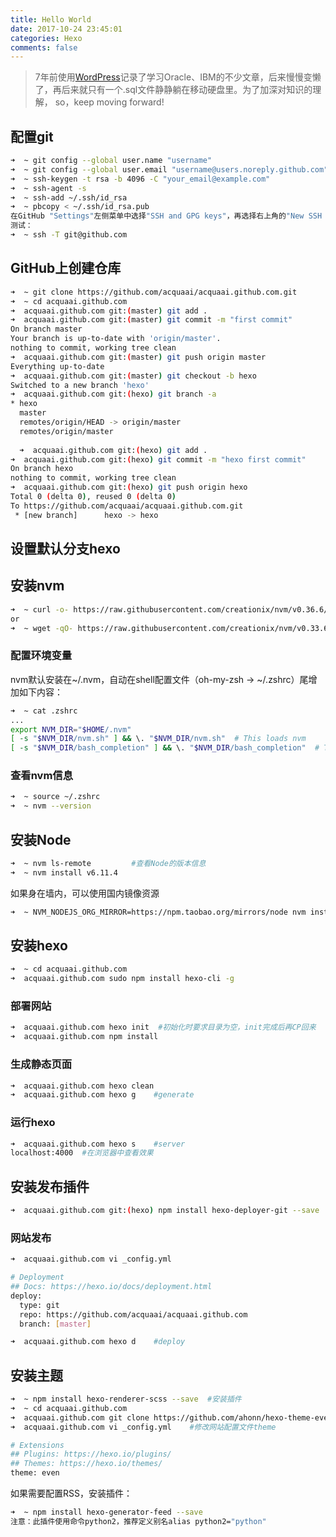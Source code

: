 ```yaml
---
title: Hello World
date: 2017-10-24 23:45:01
categories: Hexo
comments: false
---
```

>7年前使用[WordPress](https://wordpress.com)记录了学习Oracle、IBM的不少文章，后来慢慢变懒了，再后来就只有一个.sql文件静静躺在移动硬盘里。为了加深对知识的理解，
so，keep moving forward!

## 配置git
``` bash
➜  ~ git config --global user.name "username"
➜  ~ git config --global user.email "username@users.noreply.github.com"
➜  ~ ssh-keygen -t rsa -b 4096 -C "your_email@example.com"
➜  ~ ssh-agent -s
➜  ~ ssh-add ~/.ssh/id_rsa
➜  ~ pbcopy < ~/.ssh/id_rsa.pub
在GitHub "Settings"左侧菜单中选择"SSH and GPG keys"，再选择右上角的"New SSH Key"，粘贴key。
测试：
➜  ~ ssh -T git@github.com
```
## GitHub上创建仓库
``` bash
➜  ~ git clone https://github.com/acquaai/acquaai.github.com.git
➜  ~ cd acquaai.github.com
➜  acquaai.github.com git:(master) git add .
➜  acquaai.github.com git:(master) git commit -m "first commit"
On branch master
Your branch is up-to-date with 'origin/master'.
nothing to commit, working tree clean
➜  acquaai.github.com git:(master) git push origin master
Everything up-to-date
➜  acquaai.github.com git:(master) git checkout -b hexo
Switched to a new branch 'hexo'
➜  acquaai.github.com git:(hexo) git branch -a
* hexo
  master
  remotes/origin/HEAD -> origin/master
  remotes/origin/master
  
  ➜  acquaai.github.com git:(hexo) git add .
➜  acquaai.github.com git:(hexo) git commit -m "hexo first commit"
On branch hexo
nothing to commit, working tree clean
➜  acquaai.github.com git:(hexo) git push origin hexo
Total 0 (delta 0), reused 0 (delta 0)
To https://github.com/acquaai/acquaai.github.com.git
 * [new branch]      hexo -> hexo
```
## 设置默认分支hexo
## 安装nvm
``` bash
➜  ~ curl -o- https://raw.githubusercontent.com/creationix/nvm/v0.36.6/install.sh | bash
or
➜  ~ wget -qO- https://raw.githubusercontent.com/creationix/nvm/v0.33.6/install.sh | bash
```
### 配置环境变量
nvm默认安装在~/.nvm，自动在shell配置文件（oh-my-zsh -> ~/.zshrc）尾增加如下内容：
``` bash
➜  ~ cat .zshrc
...
export NVM_DIR="$HOME/.nvm"
[ -s "$NVM_DIR/nvm.sh" ] && \. "$NVM_DIR/nvm.sh"  # This loads nvm
[ -s "$NVM_DIR/bash_completion" ] && \. "$NVM_DIR/bash_completion"  # This loads nvm bash_completion
```
<!-- more -->

### 查看nvm信息
``` bash
➜  ~ source ~/.zshrc
➜  ~ nvm --version
```

## 安装Node
``` bash
➜  ~ nvm ls-remote         #查看Node的版本信息
➜  ~ nvm install v6.11.4
```
如果身在墙内，可以使用国内镜像资源
``` bash
➜  ~ NVM_NODEJS_ORG_MIRROR=https://npm.taobao.org/mirrors/node nvm install 6 
```


## 安装hexo
``` bash
➜  ~ cd acquaai.github.com
➜  acquaai.github.com sudo npm install hexo-cli -g
```
### 部署网站
``` bash
➜  acquaai.github.com hexo init  #初始化时要求目录为空，init完成后再CP回来
➜  acquaai.github.com npm install
```
### 生成静态页面
``` bash
➜  acquaai.github.com hexo clean
➜  acquaai.github.com hexo g	#generate
```
### 运行hexo
``` bash
➜  acquaai.github.com hexo s	#server
localhost:4000	#在浏览器中查看效果
```
## 安装发布插件
``` bash
➜  acquaai.github.com git:(hexo) npm install hexo-deployer-git --save
```
### 网站发布
``` bash
➜  acquaai.github.com vi _config.yml

# Deployment
## Docs: https://hexo.io/docs/deployment.html
deploy:
  type: git
  repo: https://github.com/acquaai/acquaai.github.com
  branch: [master]

➜  acquaai.github.com hexo d	#deploy

```
## 安装主题
```bash
➜  ~ npm install hexo-renderer-scss --save	#安装插件
➜  ~ cd acquaai.github.com
➜  acquaai.github.com git clone https://github.com/ahonn/hexo-theme-even themes/even
➜  acquaai.github.com vi _config.yml	#修改网站配置文件theme

# Extensions
## Plugins: https://hexo.io/plugins/
## Themes: https://hexo.io/themes/
theme: even

```
如果需要配置RSS，安装插件：
``` bash
➜  ~ npm install hexo-generator-feed --save
注意：此插件使用命令python2，推荐定义别名alias python2="python"
```
